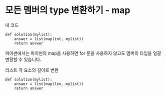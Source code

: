 # 모든 멤버의 type 변환하기 - map

내 코드

````
def solution(mylist):
    answer = list(map(int, mylist))
    return answer
````
파이썬에서는 파이썬의 map을 사용하면 for 문을 사용하지 않고도 멤버의 타입을 일괄 변환할 수 있습니다.

리스트 각 요소의 길이로 변환
````
def solution(mylist):
    answer = list(map(len, mylist))
    return answer
````